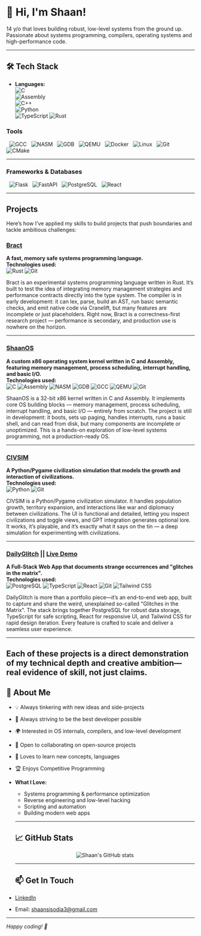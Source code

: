 # 👋 Hi, I'm Shaan! 

14 y/o that loves building robust, low-level systems from the ground up. Passionate about systems programming, compilers, operating systems and high-performance code.

---

## 🛠️ Tech Stack

- **Languages:**  
  ![C](https://img.shields.io/badge/C-00599C?style=flat&logo=c&logoColor=white)  
    ![Assembly](https://img.shields.io/badge/Assembly-6E4C13?style=flat&logo=gnu&logoColor=white)  
      ![C++](https://img.shields.io/badge/C++-00599C?style=flat&logo=c%2B%2B&logoColor=white)  
        ![Python](https://img.shields.io/badge/Python-3776AB?style=flat&logo=python&logoColor=white)  
          ![TypeScript](https://img.shields.io/badge/TypeScript-3178C6?style=flat&logo=typescript&logoColor=white)
              ![Rust](https://img.shields.io/badge/Rust-000000?style=flat&logo=rust&logoColor=white)

### **Tools**
&nbsp;&nbsp;![GCC](https://img.shields.io/badge/GCC-00599C?style=flat&logo=gnu&logoColor=white)
&nbsp; ![NASM](https://img.shields.io/badge/NASM-4B6C4B?style=flat&logo=gnubash&logoColor=white)
&nbsp; ![GDB](https://img.shields.io/badge/GDB-000000?style=flat&logo=gnubash&logoColor=white)
&nbsp; ![QEMU](https://img.shields.io/badge/QEMU-FF6600?style=flat&logo=qemu&logoColor=white)
&nbsp; ![Docker](https://img.shields.io/badge/Docker-2496ED?style=flat&logo=docker&logoColor=white)
&nbsp; ![Linux](https://img.shields.io/badge/Linux-FCC624?style=flat&logo=linux&logoColor=black)
&nbsp; ![Git](https://img.shields.io/badge/Git-F05032?style=flat&logo=git&logoColor=white)
&nbsp; ![CMake](https://img.shields.io/badge/CMake-064F8C?style=flat&logo=cmake&logoColor=white)

---

### **Frameworks & Databases**
&nbsp;&nbsp;![Flask](https://img.shields.io/badge/Flask-000000?style=flat&logo=flask&logoColor=white)
&nbsp; ![FastAPI](https://img.shields.io/badge/FastAPI-009688?style=flat&logo=fastapi&logoColor=white)
&nbsp; ![PostgreSQL](https://img.shields.io/badge/PostgreSQL-4169E1?style=flat&logo=postgresql&logoColor=white)
&nbsp; ![React](https://img.shields.io/badge/React-20232A?style=flat&logo=react&logoColor=61DAFB)

   ---

## Projects

Here’s how I’ve applied my skills to build projects that push boundaries and tackle ambitious challenges:

### [Bract](https://github.com/101shaan/Bract)
**A fast, memory safe systems programming language.**  
**Technologies used:**  
![Rust](https://img.shields.io/badge/Rust-000000?style=flat&logo=rust&logoColor=white)
![Git](https://img.shields.io/badge/Git-F05032?style=flat&logo=git&logoColor=white)

Bract is an experimental systems programming language written in Rust. It’s built to test the idea of integrating memory management strategies and performance contracts directly into the type system. The compiler is in early development: it can lex, parse, build an AST, run basic semantic checks, and emit native code via Cranelift, but many features are incomplete or just placeholders. Right now, Bract is a correctness-first research project — performance is secondary, and production use is nowhere on the horizon.

---

### [ShaanOS](https://github.com/101shaan/ShaanOS)
**A custom x86 operating system kernel written in C and Assembly, featuring memory management, process scheduling, interrupt handling, and basic I/O.**  
**Technologies used:**  
![C](https://img.shields.io/badge/C-00599C?style=flat&logo=c&logoColor=white)
![Assembly](https://img.shields.io/badge/Assembly-6E4C13?style=flat&logo=gnu&logoColor=white)
![NASM](https://img.shields.io/badge/NASM-4B6C4B?style=flat&logo=gnubash&logoColor=white)
![GDB](https://img.shields.io/badge/GDB-000000?style=flat&logo=gnubash&logoColor=white)
![GCC](https://img.shields.io/badge/GCC-00599C?style=flat&logo=gnu&logoColor=white)
![QEMU](https://img.shields.io/badge/QEMU-FF6600?style=flat&logo=qemu&logoColor=white)
![Git](https://img.shields.io/badge/Git-F05032?style=flat&logo=git&logoColor=white)

ShaanOS is a 32-bit x86 kernel written in C and Assembly. It implements core OS building blocks — memory management, process scheduling, interrupt handling, and basic I/O — entirely from scratch. The project is still in development: it boots, sets up paging, handles interrupts, runs a basic shell, and can read from disk, but many components are incomplete or unoptimized. This is a hands-on exploration of low-level systems programming, not a production-ready OS.

---

### [CIVSIM](https://github.com/101shaan/CIVSIM)
**A Python/Pygame civilization simulation that models the growth and interaction of civilizations.**  
**Technologies used:**  
![Python](https://img.shields.io/badge/Python-3776AB?style=flat&logo=python&logoColor=white)
![Git](https://img.shields.io/badge/Git-F05032?style=flat&logo=git&logoColor=white)

CIVSIM is a Python/Pygame civilization simulator. It handles population growth, territory expansion, and interactions like war and diplomacy between civilizations. The UI is functional and detailed, letting you inspect civilizations and toggle views, and GPT integration generates optional lore. It works, it’s playable, and it’s exactly what it says on the tin — a deep simulation for experimenting with civilizations.

---

### [DailyGlitch](https://github.com/101shaan/DailyGlitch)    ||    [Live Demo](https://dailyglitch.org)
**A Full-Stack Web App that documents strange occurrences and "glitches in the matrix".**  
**Technologies used:**  
![PostgreSQL](https://img.shields.io/badge/PostgreSQL-4169E1?style=flat&logo=postgresql&logoColor=white)
![TypeScript](https://img.shields.io/badge/TypeScript-3178C6?style=flat&logo=typescript&logoColor=white)
![React](https://img.shields.io/badge/React-20232A?style=flat&logo=react&logoColor=61DAFB)
![Git](https://img.shields.io/badge/Git-F05032?style=flat&logo=git&logoColor=white)
![Tailwind CSS](https://img.shields.io/badge/TailwindCSS-38B2AC?style=flat&logo=tailwindcss&logoColor=white)

DailyGlitch is more than a portfolio piece—it’s an end-to-end web app, built to capture and share the weird, unexplained so-called "Glitches in the Matrix". The stack brings together PostgreSQL for robust data storage, TypeScript for safe scripting, React for responsive UI, and Tailwind CSS for rapid design iteration. Every feature is crafted to scale and deliver a seamless user experience.

---

Each of these projects is a direct demonstration of my technical depth and creative ambition—real evidence of skill, not just claims.
---

  ## 🚀 About Me

   - 💡 Always tinkering with new ideas and side-projects
   - 🥇 Always striving to be the best developer possible
   - 🌍 Interested in OS internals, compilers, and low-level development
   - 🤝 Open to collaborating on open-source projects
   - 💬 Loves to learn new concepts, languages
   - 🏆 Enjoys Competitive Programming
 
 - **What I Love:**  
    - Systems programming & performance optimization  
    - Reverse engineering and low-level hacking  
    - Scripting and automation  
    - Building modern web apps


    ---

    ## 📈 GitHub Stats

   <p align="center">
                            <img src="https://github-readme-stats.vercel.app/api?username=101shaan&show_icons=true&theme=tokyonight" alt="Shaan's GitHub stats" />
                              <br>
                                </p>

   ---

    ## 📫 Get In Touch

  - [LinkedIn]([https://www.linkedin.com/in/your-linkedin](https://www.linkedin.com/in/shaan-sisodia-2810962ab/?trk=people-guest_people_search-card&originalSubdomain=uk))   
  - Email: shaansisodia3@gmail.com

   ---

  *Happy coding! 🚀*
